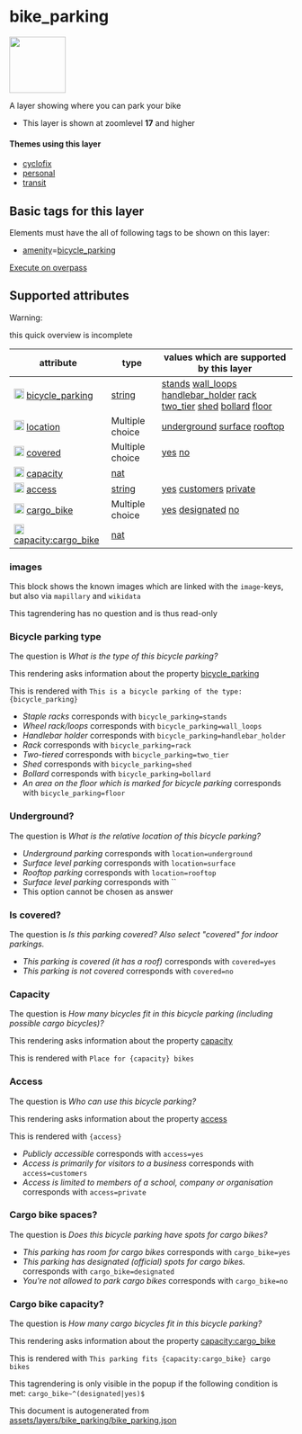 

 bike_parking 
==============



<img src='https://mapcomplete.osm.be/pin:#5473de;./assets/layers/bike_parking/parking.svg' height="100px"> 

A layer showing where you can park your bike






  - This layer is shown at zoomlevel **17** and higher




#### Themes using this layer 





  - [cyclofix](https://mapcomplete.osm.be/cyclofix)
  - [personal](https://mapcomplete.osm.be/personal)
  - [transit](https://mapcomplete.osm.be/transit)




 Basic tags for this layer 
---------------------------



Elements must have the all of following tags to be shown on this layer:



  - <a href='https://wiki.openstreetmap.org/wiki/Key:amenity' target='_blank'>amenity</a>=<a href='https://wiki.openstreetmap.org/wiki/Tag:amenity%3Dbicycle_parking' target='_blank'>bicycle_parking</a>


[Execute on overpass](http://overpass-turbo.eu/?Q=%5Bout%3Ajson%5D%5Btimeout%3A90%5D%3B(%20%20%20%20nwr%5B%22amenity%22%3D%22bicycle_parking%22%5D(%7B%7Bbbox%7D%7D)%3B%0A)%3Bout%20body%3B%3E%3Bout%20skel%20qt%3B)



 Supported attributes 
----------------------



Warning: 

this quick overview is incomplete



attribute | type | values which are supported by this layer
----------- | ------ | ------------------------------------------
[<img src='https://mapcomplete.osm.be/assets/svg/statistics.svg' height='18px'>](https://taginfo.openstreetmap.org/keys/bicycle_parking#values) [bicycle_parking](https://wiki.openstreetmap.org/wiki/Key:bicycle_parking) | [string](../SpecialInputElements.md#string) | [stands](https://wiki.openstreetmap.org/wiki/Tag:bicycle_parking%3Dstands) [wall_loops](https://wiki.openstreetmap.org/wiki/Tag:bicycle_parking%3Dwall_loops) [handlebar_holder](https://wiki.openstreetmap.org/wiki/Tag:bicycle_parking%3Dhandlebar_holder) [rack](https://wiki.openstreetmap.org/wiki/Tag:bicycle_parking%3Drack) [two_tier](https://wiki.openstreetmap.org/wiki/Tag:bicycle_parking%3Dtwo_tier) [shed](https://wiki.openstreetmap.org/wiki/Tag:bicycle_parking%3Dshed) [bollard](https://wiki.openstreetmap.org/wiki/Tag:bicycle_parking%3Dbollard) [floor](https://wiki.openstreetmap.org/wiki/Tag:bicycle_parking%3Dfloor)
[<img src='https://mapcomplete.osm.be/assets/svg/statistics.svg' height='18px'>](https://taginfo.openstreetmap.org/keys/location#values) [location](https://wiki.openstreetmap.org/wiki/Key:location) | Multiple choice | [underground](https://wiki.openstreetmap.org/wiki/Tag:location%3Dunderground) [surface](https://wiki.openstreetmap.org/wiki/Tag:location%3Dsurface) [rooftop](https://wiki.openstreetmap.org/wiki/Tag:location%3Drooftop)
[<img src='https://mapcomplete.osm.be/assets/svg/statistics.svg' height='18px'>](https://taginfo.openstreetmap.org/keys/covered#values) [covered](https://wiki.openstreetmap.org/wiki/Key:covered) | Multiple choice | [yes](https://wiki.openstreetmap.org/wiki/Tag:covered%3Dyes) [no](https://wiki.openstreetmap.org/wiki/Tag:covered%3Dno)
[<img src='https://mapcomplete.osm.be/assets/svg/statistics.svg' height='18px'>](https://taginfo.openstreetmap.org/keys/capacity#values) [capacity](https://wiki.openstreetmap.org/wiki/Key:capacity) | [nat](../SpecialInputElements.md#nat) | 
[<img src='https://mapcomplete.osm.be/assets/svg/statistics.svg' height='18px'>](https://taginfo.openstreetmap.org/keys/access#values) [access](https://wiki.openstreetmap.org/wiki/Key:access) | [string](../SpecialInputElements.md#string) | [yes](https://wiki.openstreetmap.org/wiki/Tag:access%3Dyes) [customers](https://wiki.openstreetmap.org/wiki/Tag:access%3Dcustomers) [private](https://wiki.openstreetmap.org/wiki/Tag:access%3Dprivate)
[<img src='https://mapcomplete.osm.be/assets/svg/statistics.svg' height='18px'>](https://taginfo.openstreetmap.org/keys/cargo_bike#values) [cargo_bike](https://wiki.openstreetmap.org/wiki/Key:cargo_bike) | Multiple choice | [yes](https://wiki.openstreetmap.org/wiki/Tag:cargo_bike%3Dyes) [designated](https://wiki.openstreetmap.org/wiki/Tag:cargo_bike%3Ddesignated) [no](https://wiki.openstreetmap.org/wiki/Tag:cargo_bike%3Dno)
[<img src='https://mapcomplete.osm.be/assets/svg/statistics.svg' height='18px'>](https://taginfo.openstreetmap.org/keys/capacity:cargo_bike#values) [capacity:cargo_bike](https://wiki.openstreetmap.org/wiki/Key:capacity:cargo_bike) | [nat](../SpecialInputElements.md#nat) | 




### images 



This block shows the known images which are linked with the `image`-keys, but also via `mapillary` and `wikidata`

This tagrendering has no question and is thus read-only





### Bicycle parking type 



The question is  *What is the type of this bicycle parking?*

This rendering asks information about the property  [bicycle_parking](https://wiki.openstreetmap.org/wiki/Key:bicycle_parking) 

This is rendered with  `This is a bicycle parking of the type: {bicycle_parking}`





  - *Staple racks*  corresponds with  `bicycle_parking=stands`
  - *Wheel rack/loops*  corresponds with  `bicycle_parking=wall_loops`
  - *Handlebar holder*  corresponds with  `bicycle_parking=handlebar_holder`
  - *Rack*  corresponds with  `bicycle_parking=rack`
  - *Two-tiered*  corresponds with  `bicycle_parking=two_tier`
  - *Shed*  corresponds with  `bicycle_parking=shed`
  - *Bollard*  corresponds with  `bicycle_parking=bollard`
  - *An area on the floor which is  marked for bicycle parking*  corresponds with  `bicycle_parking=floor`




### Underground? 



The question is  *What is the relative location of this bicycle parking?*





  - *Underground parking*  corresponds with  `location=underground`
  - *Surface level parking*  corresponds with  `location=surface`
  - *Rooftop parking*  corresponds with  `location=rooftop`
  - *Surface level parking*  corresponds with  ``
  - This option cannot be chosen as answer




### Is covered? 



The question is  *Is this parking covered? Also select "covered" for indoor parkings.*





  - *This parking is covered (it has a roof)*  corresponds with  `covered=yes`
  - *This parking is not covered*  corresponds with  `covered=no`




### Capacity 



The question is  *How many bicycles fit in this bicycle parking (including possible cargo bicycles)?*

This rendering asks information about the property  [capacity](https://wiki.openstreetmap.org/wiki/Key:capacity) 

This is rendered with  `Place for {capacity} bikes`





### Access 



The question is  *Who can use this bicycle parking?*

This rendering asks information about the property  [access](https://wiki.openstreetmap.org/wiki/Key:access) 

This is rendered with  `{access}`





  - *Publicly accessible*  corresponds with  `access=yes`
  - *Access is primarily for visitors to a business*  corresponds with  `access=customers`
  - *Access is limited to members of a school, company or organisation*  corresponds with  `access=private`




### Cargo bike spaces? 



The question is  *Does this bicycle parking have spots for cargo bikes?*





  - *This parking has room for cargo bikes*  corresponds with  `cargo_bike=yes`
  - *This parking has designated (official) spots for cargo bikes.*  corresponds with  `cargo_bike=designated`
  - *You're not allowed to park cargo bikes*  corresponds with  `cargo_bike=no`




### Cargo bike capacity? 



The question is  *How many cargo bicycles fit in this bicycle parking?*

This rendering asks information about the property  [capacity:cargo_bike](https://wiki.openstreetmap.org/wiki/Key:capacity:cargo_bike) 

This is rendered with  `This parking fits {capacity:cargo_bike} cargo bikes`



This tagrendering is only visible in the popup if the following condition is met: `cargo_bike~^(designated|yes)$` 

This document is autogenerated from [assets/layers/bike_parking/bike_parking.json](https://github.com/pietervdvn/MapComplete/blob/develop/assets/layers/bike_parking/bike_parking.json)